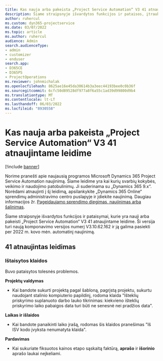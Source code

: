 ```yaml
---
title: Kas nauja arba pakeista „Project Service Automation“ V3 41 atnaujintame leidime
description: Šiame straipsnyje išvardytos funkcijos ir pataisos, įtrauktos į „Microsoft Dynamics 365 Project Service Automation“ V3 41 atnaujintą leidimą.
author: ruhercul
ms.custom: dyn365-projectservice
ms.date: 03/07/2022
ms.topic: article
ms.author: ruhercul
audience: Admin
search.audienceType:
- admin
- customizer
- enduser
search.app:
- D365CE
- D365PS
- ProjectOperations
ms.reviewer: johnmichalak
ms.openlocfilehash: 8625ae16e45da30614b3a3eec44193bee0c0b36f
ms.sourcegitcommit: 6cfc50d89528df977a8f6a55c1ad39d99800d9b4
ms.translationtype: MT
ms.contentlocale: lt-LT
ms.lasthandoff: 06/03/2022
ms.locfileid: "8930558"
---
```

# <a name="whats-new-or-changed-in-project-service-automation-update-release-41-v3"></a>Kas nauja arba pakeista „Project Service Automation“ V3 41 atnaujintame leidime

[!include [banner](../includes/psa-now-project-operations.md)]

Norime pranešti apie naujausią programos Microsoft Dynamics 365 Project Service Automation naujinimą. Šiame leidime yra kai kurių svarbių kokybės, veikimo ir naudojimo patobulinimų. Ji suderinama su „Dynamics 365 9.x“. Norėdami atnaujinti į šį leidimą, apsilankykite „Dynamics 365 Online“ sprendimų administravimo centro puslapyje ir įdiekite naujinimą. Daugiau informacijos žr. [Pageidaujamo sprendimo diegimas, naujinimas arba šalinimas](/power-platform/admin/install-remove-preferred-solution).

Šiame straipsnyje išvardytos funkcijos ir pataisymai, kurie yra nauji arba pakeisti „Project Service Automation“ V3 41 atnaujintame leidime. Ši versija turi naują komponavimo versijos numerį V3.10.62.162 ir ją galima pasiekti per 2022 m. kovo mėn. automatinį naujinimą.

## <a name="update-release-41"></a>41 atnaujintas leidimas

### <a name="bug-fixes"></a>Ištaisytos klaidos

Buvo pataisytos tolesnės problemos.

**Projektų valdymas**
- Kai bandote sukurti projektą pagal šabloną, pagrįstą projektu, sukurtu naudojant stalinio kompiuterio papildinį, rodoma klaida "Išteklių priskyrimo suplanuoto darbo lauko tikrinimas: kiekvieno išteklių priskyrimo laiko pabaigos data turi būti ne senesnė nei pradžios data".

**Laikas ir išlaidos**
- Kai bandote panaikinti laiko įrašą, rodomas šis klaidos pranešimas "Iš ISV kodo įvyksta nenumatyta klaida".

**Pardavimas**
- Kai sukuriate fiksuotos kainos etapo sąskaitą faktūrą, **aprašo** ir **išorinio** aprašo laukai neįkeliami. 
